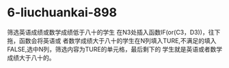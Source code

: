 # 6-liuchuankai-898
筛选英语成绩或数学成绩低于八十的学生
在N3处插入函数IF(or(C3，D3))，往下拖，函数会将英语或   者数学成绩大于八十的学生在N列填入TURE,不满足的填入  FALSE,选中N列，筛选内容为TURE的单元格，最后剩下的  学生就是英语或者数学成绩大于八十的。 
